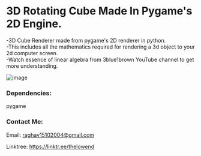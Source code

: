# 3D Rotating Cube Made In Pygame's 2D Engine.
-3D Cube Renderer made from pygame's 2D renderer in python.<br>
-This includes all the mathematics required for rendering a 3d object to your 2d computer screen.<br>
-Watch essence of linear algebra from 3blue1brown YouTube channel to get more understanding.<br>

![image](https://user-images.githubusercontent.com/71706645/186387967-9abcc3ec-43c0-4ef5-93a3-ab0483c4aead.png)

### Dependencies:
pygame

### Contact Me:

Email: raghav15102004@gmail.com

Linktree: https://linktr.ee/thelowend
